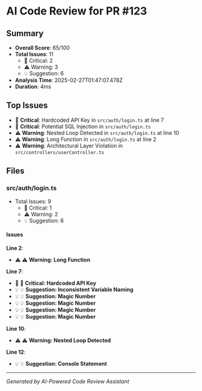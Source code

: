 # AI Code Review for PR #123

## Summary

- **Overall Score**: 65/100
- **Total Issues**: 11
  - 🚨 Critical: 2
  - ⚠️ Warning: 3
  - 💡 Suggestion: 6
- **Analysis Time**: 2025-02-27T01:47:07.478Z
- **Duration**: 4ms

## Top Issues

- 🚨 **Critical**: Hardcoded API Key in `src/auth/login.ts` at line 7
- 🚨 **Critical**: Potential SQL Injection in `src/auth/login.ts`
- ⚠️ **Warning**: Nested Loop Detected in `src/auth/login.ts` at line 10
- ⚠️ **Warning**: Long Function in `src/auth/login.ts` at line 2
- ⚠️ **Warning**: Architectural Layer Violation in `src/controllers/userController.ts`

## Files

### src/auth/login.ts

- Total Issues: 9
  - 🚨 Critical: 1
  - ⚠️ Warning: 2
  - 💡 Suggestion: 6

#### Issues

**Line 2**:

- ⚠️ ⚠️ **Warning: Long Function**

**Line 7**:

- 🚨 🚨 **Critical: Hardcoded API Key**
- 💡 💡 **Suggestion: Inconsistent Variable Naming**
- 💡 💡 **Suggestion: Magic Number**
- 💡 💡 **Suggestion: Magic Number**
- 💡 💡 **Suggestion: Magic Number**
- 💡 💡 **Suggestion: Magic Number**

**Line 10**:

- ⚠️ ⚠️ **Warning: Nested Loop Detected**

**Line 12**:

- 💡 💡 **Suggestion: Console Statement**

---
*Generated by AI-Powered Code Review Assistant*